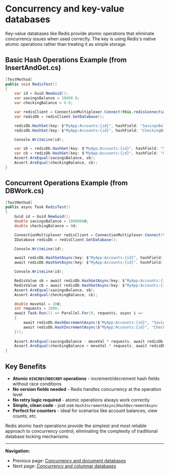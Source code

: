 # Concurrency and key-value databases

Key-value databases like Redis provide atomic operations that eliminate concurrency issues when used correctly. The key is using Redis's native atomic operations rather than treating it as simple storage.

## Basic Hash Operations Example (from InsertAndGet.cs)

```csharp
[TestMethod]
public void RedisTest()
{
    var id = Guid.NewGuid();
    var savingsBalance = 10000.0;
    var checkingBalance = 0.0;

    var redisClient = ConnectionMultiplexer.Connect(this.redisConnectionString);
    var redisDb = redisClient.GetDatabase();

    redisDb.HashSet(key: $"MyApp:Accounts:{id}", hashField: "SavingsBalance", value: savingsBalance);
    redisDb.HashSet(key: $"MyApp:Accounts:{id}", hashField: "CheckingBalance", value: checkingBalance);

    Console.WriteLine(id);

    var sb = redisDb.HashGet(key: $"MyApp:Accounts:{id}", hashField: "SavingsBalance");
    var cb = redisDb.HashGet(key: $"MyApp:Accounts:{id}", hashField: "CheckingBalance");
    Assert.AreEqual(savingsBalance, sb);
    Assert.AreEqual(checkingBalance, cb);
}
```

## Concurrent Operations Example (from DBWork.cs)

```csharp
[TestMethod]
public async Task RedisTest()
{
    Guid id = Guid.NewGuid();
    double savingsBalance = 1000000d;
    double checkingBalance = 0d;

    ConnectionMultiplexer redisClient = ConnectionMultiplexer.Connect(this.redisConnectionString);
    IDatabase redisDb = redisClient.GetDatabase();

    Console.WriteLine(id);

    await redisDb.HashSetAsync(key: $"MyApp:Accounts:{id}", hashField: "SavingsBalance", value: savingsBalance);
    await redisDb.HashSetAsync(key: $"MyApp:Accounts:{id}", hashField: "CheckingBalance", value: checkingBalance);

    Console.WriteLine(id);

    RedisValue sb = await redisDb.HashGetAsync(key: $"MyApp:Accounts:{id}", hashField: "SavingsBalance");
    RedisValue cb = await redisDb.HashGetAsync(key: $"MyApp:Accounts:{id}", hashField: "CheckingBalance");
    Assert.AreEqual(savingsBalance, sb);
    Assert.AreEqual(checkingBalance, cb);

    double moveVal = 10d;
    int requests = 1000;
    await Task.Run(() => Parallel.For(0, requests, async i =>
    {
        await redisDb.HashDecrementAsync($"MyApp:Accounts:{id}", "SavingsBalance", moveVal);
        await redisDb.HashIncrementAsync($"MyApp:Accounts:{id}", "CheckingBalance", moveVal);
    }));
    
    Assert.AreEqual(savingsBalance - moveVal * requests, await redisDb.HashGetAsync($"MyApp:Accounts:{id}", "SavingsBalance"));
    Assert.AreEqual(checkingBalance + moveVal * requests, await redisDb.HashGetAsync($"MyApp:Accounts:{id}", "CheckingBalance"));
}
```

## Key Benefits

- **Atomic `HINCRBY`/`HDECRBY` operations** - increment/decrement hash fields without race conditions  
- **No version fields needed** - Redis handles concurrency at the operation level
- **No retry logic required** - atomic operations always work correctly
- **Simple, clean code** - just use `HashIncrementAsync`/`HashDecrementAsync`
- **Perfect for counters** - ideal for scenarios like account balances, view counts, etc.

Redis atomic hash operations provide the simplest and most reliable approach to concurrency control, eliminating the complexity of traditional database locking mechanisms.

---

**Navigation:**

- Previous page: [Concurrency and document databases](./concurrency-document-dbs.md)
- Next page: [Concurrency and columnar databases](./concurrency-columnar-dbs.md)
